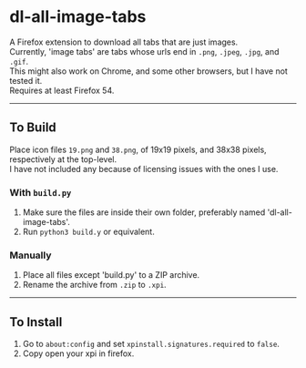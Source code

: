 # dl-all-image-tabs
A Firefox extension to download all tabs that are just images.  
Currently, 'image tabs' are tabs whose urls end in `.png`, `.jpeg`, `.jpg`, and `.gif`.  
This might also work on Chrome, and some other browsers, but I have not tested it.  
Requires at least Firefox 54.

---
## To Build

Place icon files `19.png` and `38.png`, of 19x19 pixels, and 38x38 pixels, respectively at the top-level.  
I have not included any because of licensing issues with the ones I use.

### With `build.py`

1. Make sure the files are inside their own folder, preferably named 'dl-all-image-tabs'.  
2. Run `python3 build.y` or equivalent.  

### Manually

1. Place all files except 'build.py' to a ZIP archive.
2. Rename the archive from `.zip` to `.xpi`.

---

## To Install

1. Go to `about:config` and set `xpinstall.signatures.required` to `false`.  
2. Copy open your xpi in firefox.
